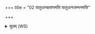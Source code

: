 +++
title = "02 यातुधानक्षयणमसि यातुधानजम्भनमसि"

+++
<details><summary>मूलम् (WS)</summary>

यातुधानक्षयणमसि यातुधानजम्भनमसि स्वाहा ॥ २ ॥
</details>